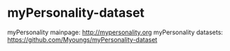 # myPersonality-dataset

myPersonality mainpage: http://mypersonality.org
myPersonality datasets: https://github.com/Myoungs/myPersonality-dataset 

